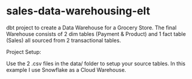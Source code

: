 # sales-data-warehousing-elt

dbt project to create a Data Warehouse for a Grocery Store.
The final Warehouse consists of 2 dim tables (Payment & Product) and 1 fact table (Sales) all sourced from 2 transactional tables.


Project Setup:

Use the 2 .csv files in the data/ folder to setup your source tables. In this example I use Snowflake as a Cloud Warehouse.
